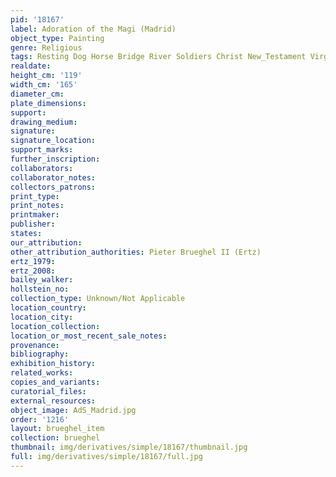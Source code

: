 ```yaml
---
pid: '18167'
label: Adoration of the Magi (Madrid)
object_type: Painting
genre: Religious
tags: Resting Dog Horse Bridge River Soldiers Christ New_Testament Virgin_Mary
realdate: 
height_cm: '119'
width_cm: '165'
diameter_cm: 
plate_dimensions: 
support: 
drawing_medium: 
signature: 
signature_location: 
support_marks: 
further_inscription: 
collaborators: 
collaborator_notes: 
collectors_patrons: 
print_type: 
print_notes: 
printmaker: 
publisher: 
states: 
our_attribution: 
other_attribution_authorities: Pieter Brueghel II (Ertz)
ertz_1979: 
ertz_2008: 
bailey_walker: 
hollstein_no: 
collection_type: Unknown/Not Applicable
location_country: 
location_city: 
location_collection: 
location_or_most_recent_sale_notes: 
provenance: 
bibliography: 
exhibition_history: 
related_works: 
copies_and_variants: 
curatorial_files: 
external_resources: 
object_image: AdS_Madrid.jpg
order: '1216'
layout: brueghel_item
collection: brueghel
thumbnail: img/derivatives/simple/18167/thumbnail.jpg
full: img/derivatives/simple/18167/full.jpg
---
```

